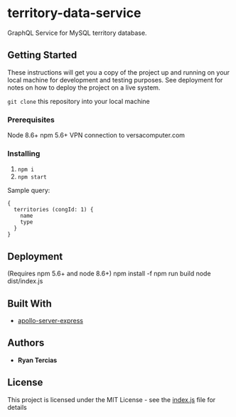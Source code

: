 # territory-data-service
GraphQL Service for MySQL territory database.

## Getting Started
These instructions will get you a copy of the project up and running on your local machine for development and testing purposes. See deployment for notes on how to deploy the project on a live system.

`git clone` this repository into your local machine

### Prerequisites
Node 8.6+
npm 5.6+
VPN connection to versacomputer.com

### Installing

1. `npm i`
2. `npm start`

Sample query:
```
{
  territories (congId: 1) {
    name
    type
  }
}
```

## Deployment
(Requires npm 5.6+ and node 8.6+)
npm install -f
npm run build
node dist/index.js

## Built With

* [apollo-server-express](https://github.com/apollographql/apollo-server)

## Authors

* **Ryan Tercias**


## License

This project is licensed under the MIT License - see the [index.js](index.js) file for details
